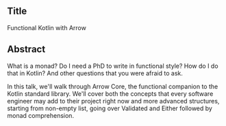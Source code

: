 ## Title

Functional Kotlin with Arrow

## Abstract

What is a monad? Do I need a PhD to write in functional style? How do I do that in Kotlin? And other questions that you were afraid to ask.

In this talk, we'll walk through Arrow Core, the functional companion to the Kotlin standard library. 
We'll cover both the concepts that every software engineer may add to their project right now and more advanced structures, starting from non-empty list, going over Validated and Either followed by monad comprehension.
